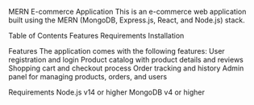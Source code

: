 MERN E-commerce Application
This is an e-commerce web application built using the MERN (MongoDB, Express.js, React, and Node.js) stack.

Table of Contents
Features
Requirements
Installation


Features
The application comes with the following features:
User registration and login
Product catalog with product details and reviews
Shopping cart and checkout process
Order tracking and history
Admin panel for managing products, orders, and users

Requirements
Node.js v14 or higher
MongoDB v4 or higher
